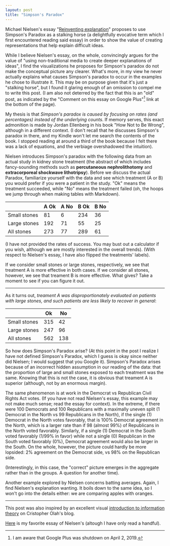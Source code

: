 ```yaml
---
layout: post
title: "Simpson's Paradox"
---
```


Michael Nielsen's essay "[Reinventing explanation](http://michaelnielsen.org/reinventing_explanation/)" proposes to use Simpson's Paradox as a stalking horse (a delightfully evocative term which I first encountered reading said essay) in order to show the value of creating representations that help explain difficult ideas.

While I believe Nielsen's essay, on the whole, convincingly argues for the value of "using non-traditional media to create deeper explanations of ideas", I find the visualizations he proposes for Simpson's paradox do not make the conceptual picture any clearer. What's more, in my view he never actually explains what causes Simpson's paradox to occur in the examples he chose to illustrate it. This may be on purpose given that it's just a "stalking horse", but I found it glaring enough of an omission to compel me to write this post. (I am also not deterred by the fact that this is an "old" post, as indicated by the "Comment on this essay on Google Plus"[^1] link at the bottom of the page).

My thesis is that *Simpson's paradox is caused by focusing on rates (and percentages) instead of the underlying counts*. If memory serves, this exact admonition is made by Jordan Ellenberg in his book "How Not to Be Wrong", although in a different context. (I don't recall that he discusses Simpson's paradox in there, and my Kindle won't let me search the contents of the book. I stopped reading at around a third of the book because I felt there was a lack of equations, and the verbiage overshadowed the intuition).

Nielsen introduces Simpson's paradox with the following data from an actual study in kidney stone treatment (the abstract of which includes fancy-sounding methods such as **percutaneous nephrolithotomy** and **extracorporeal shockwave lithotripsy**). Before we discuss the actual Paradox, familiarize yourself with the data and see which treatment (A or B) you would prefer if you were a patient in the study. "Ok" means the treatment succeeded, while "No" means the treatment failed (oh, the hoops we jump through when making tables with Markdown).

|              |A Ok |A No |B Ok |B No |
|--------------|-----|-----|-----|-----|
| Small stones | 81  | 6   | 234 | 36  |
| Large stones | 192 | 71  | 55  | 25  |
| All stones   | 273 | 77  | 289 | 61  |

(I have not provided the rates of success. You may bust out a calculator if you wish, although we are mostly interested in the overall trends). (With respect to Nielsen's essay, I have also flipped the treatments' labels).

If we consider small stones or large stones, respectively, we see that treatment A is more effective in both cases. If we consider all stones, however, we see that treament B is more effective. What gives? Take a moment to see if you can figure it out.

---

As it turns out, *treament A was disproportionately evaluated on patients with large stones, and such patients are less likely to recover in general*:

|              | Ok  | No  |
|--------------|-----|-----|
| Small stones | 315 | 42  |
| Large stones | 247 | 96  |
| All stones   | 562 | 138 |

So how does Simpson's Paradox arise? (At this point in the post I realize I have not defined Simpson's Paradox, which I guess is okay since neither did Nielsen; I would suggest that you Google it). Simpson's Paradox arises because of an incorrect hidden assumption in our reading of the data: that the proportion of large and small stones exposed to each treatment was the same. Knowing that this is not the case, it is obvious that treament A is superior (although, not by an enormous margin).

The same phenomenon is at work in the Democrat vs Republican Civil Rights Act votes. (If you have not read Nielsen's essay, this example may not make much sense; read the essay for context). In the extreme, if there were 100 Democrats and 100 Republicans with a maximally uneven split (1 Democrat in the North vs 99 Republicans in the North), if the single (1) Democrat in the North votes favorably, that is 100% Democrat agreement in the North, which is a larger rate than if 98 (almost 99%) of Republicans in the North voted favorably. Similarly, if a single (1) Democrat in the South voted favorably (1/99% in favor) while not a single (0) Republican in the South voted favorably (0%), Democrat agreement would also be larger in the South. On the whole, however, the picture could hardly be more lopsided: 2% agreement on the Democrat side, vs 98% on the Republican side.

(Interestingly, in this case, the "correct" picture emerges in the aggregate rather than in the groups. A question for another time).

Another example explored by Nielsen concerns batting averages. Again, I find Nielsen's explanation wanting. It boils down to the same idea, so I won't go into the details either: we are comparing apples with oranges.

---

This post was also inspired by an excellent visual [introduction to information theory](https://colah.github.io/posts/2015-09-Visual-Information/) on Cristopher Olah's blog.

[Here](http://augmentingcognition.com/ltm.html) is my favorite essay of Nielsen's (altough I have only read a handful).

[^1]: I am aware that Google Plus was shutdown on April 2, 2019.
